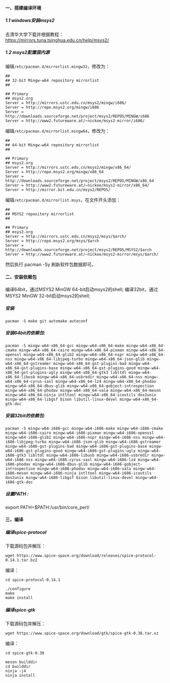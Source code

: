 #### 一、搭建编译环境
##### 1.1 windows安装msys2
去清华大学下载并根据教程：https://mirrors.tuna.tsinghua.edu.cn/help/msys2/

##### 1.2 msys2配置国内源
编辑`/etc/pacman.d/mirrorlist.mingw32`，修改为：
```
##
## 32-bit Mingw-w64 repository mirrorlist
##

## Primary
## msys2.org
Server = http://mirrors.ustc.edu.cn/msys2/mingw/i686/
Server = http://repo.msys2.org/mingw/i686
Server = http://downloads.sourceforge.net/project/msys2/REPOS/MINGW/i686
Server = http://www2.futureware.at/~nickoe/msys2-mirror/i686/
```
编辑`/etc/pacman.d/mirrorlist.mingw64`，修改为：
```
##
## 64-bit Mingw-w64 repository mirrorlist
##

## Primary
## msys2.org
Server = http://mirrors.ustc.edu.cn/msys2/mingw/x86_64/
Server = http://repo.msys2.org/mingw/x86_64
Server = http://downloads.sourceforge.net/project/msys2/REPOS/MINGW/x86_64
Server = http://www2.futureware.at/~nickoe/msys2-mirror/x86_64/
Server = http://mirror.bit.edu.cn/msys2/REPOS/
```
编辑`/etc/pacman.d/mirrorlist.msys`，在文件开头添加：
```
##
## MSYS2 repository mirrorlist
##

## Primary
## msys2.org
Server = http://mirrors.ustc.edu.cn/msys2/msys/$arch/
Server = http://repo.msys2.org/msys/$arch
Server = http://downloads.sourceforge.net/project/msys2/REPOS/MSYS2/$arch
Server = http://www2.futureware.at/~nickoe/msys2-mirror/msys/$arch/
```
然后执行 pacman -Sy 刷新软件包数据即可。

#### 二、安装依赖包
编译64bit，通过MSYS2 MinGW 64-bit启动msys2的shell; 编译32bit，通过MSYS2 MinGW 32-bit启动msys2的shell;

##### 安装
```
pacman -S make git automake autoconf
```

##### 安装64bit的依赖包:
```
pacman -S mingw-w64-x86_64-gcc mingw-w64-x86_64-make mingw-w64-x86_64-cmake mingw-w64-x86_64-cairo mingw-w64-x86_64-pixman mingw-w64-x86_64-openssl mingw-w64-x86_64-glib2 mingw-w64-x86_64-nspr mingw-w64-x86_64-nss mingw-w64-x86_64-libjpeg-turbo mingw-w64-x86_64-json-glib mingw-w64-x86_64-gstreamer mingw-w64-x86_64-gst-plugins-bad mingw-w64-x86_64-gst-plugins-base mingw-w64-x86_64-gst-plugins-good mingw-w64-x86_64-gst-plugins-ugly mingw-w64-x86_64-gtk3 libltdl mingw-w64-x86_64-libusb mingw-w64-x86_64-usbredir mingw-w64-x86_64-nss mingw-w64-x86_64-cyrus-sasl mingw-w64-x86_64-lz4 mingw-w64-x86_64-phodav mingw-w64-x86_64-dbus-glib mingw-w64-x86_64-gobject-introspection mingw-w64-x86_64-phodav mingw-w64-x86_64-vala mingw-w64-x86_64-meson mingw-w64-x86_64-ninja intltool mingw-w64-x86_64-icoutils dos2unix mingw-w64-x86_64-libgsf bison libutil-linux-devel mingw-w64-x86_64-gtk-doc 
```

##### 安装32bit的依赖包:
```
pacman -S mingw-w64-i686-gcc mingw-w64-i686-make mingw-w64-i686-cmake mingw-w64-i686-cairo mingw-w64-i686-pixman mingw-w64-i686-openssl mingw-w64-i686-glib2 mingw-w64-i686-nspr mingw-w64-i686-nss mingw-w64-i686-libjpeg-turbo mingw-w64-i686-json-glib mingw-w64-i686-gstreamer mingw-w64-i686-gst-plugins-bad mingw-w64-i686-gst-plugins-base mingw-w64-i686-gst-plugins-good mingw-w64-i686-gst-plugins-ugly mingw-w64-i686-gtk3 libltdl mingw-w64-i686-libusb mingw-w64-i686-usbredir mingw-w64-i686-nss mingw-w64-i686-cyrus-sasl mingw-w64-i686-lz4 mingw-w64-i686-phodav mingw-w64-i686-dbus-glib mingw-w64-i686-gobject-introspection mingw-w64-i686-phodav mingw-w64-i686-vala mingw-w64-i686-meson mingw-w64-i686-ninja intltool mingw-w64-i686-icoutils dos2unix mingw-w64-i686-libgsf bison libutil-linux-devel mingw-w64-i686-gtk-doc
```

##### 设置PATH :
export PATH=$PATH:/usr/bin/core_perl/  

#### 三、编译
##### 编译spice-protocol
下载源码包并解压：
```
wget https://www.spice-space.org/download/releases/spice-protocol-0.14.1.tar.bz2
```

编译：
```
cd spice-protocol-0.14.1 

./configure
make 
make install
```

##### 编译spice-gtk
下载源码包并解压：
```
wget https://www.spice-space.org/download/gtk/spice-gtk-0.38.tar.xz
```

编译：
```
cd spice-gtk-0.38 

meson builddir
cd builddir 
ninja -j4
ninja install
```